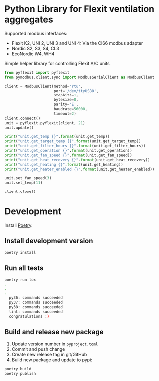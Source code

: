 # Python Library for Flexit ventilation aggregates

Supported modbus interfaces:
* Flexit K2, UNI 2, UNI 3 and UNI 4: Via the CI66 modbus adapter
* Nordic S2, S3, S4, CL3
* EcoNordic W4, WH4

Simple helper library for controlling Flexit A/C units


```py
from pyflexit import pyflexit
from pymodbus.client.sync import ModbusSerialClient as ModbusClient

client = ModbusClient(method='rtu',
                      port='/dev/ttyUSB0',
                      stopbits=1,
                      bytesize=8,
                      parity='E',
                      baudrate=56000,
                      timeout=2)
client.connect()
unit = pyflexit.pyflexit(client, 21)
unit.update()

print("unit.get_temp {}".format(unit.get_temp))
print("unit.get_target_temp {}".format(unit.get_target_temp))
print("unit.get_filter_hours {}".format(unit.get_filter_hours))
print("unit.get_operation {}".format(unit.get_operation))
print("unit.get_fan_speed {}".format(unit.get_fan_speed))
print("unit.get_heat_recovery {}".format(unit.get_heat_recovery))
print("unit.get_heating {}".format(unit.get_heating))
print("unit.get_heater_enabled {}".format(unit.get_heater_enabled))

unit.set_fan_speed(3)
unit.set_temp(11)

client.close()
```


# Development
Install [Poetry](https://python-poetry.org/).

## Install development version
```bash
poetry install
```

## Run all tests
```bash
poetry run tox
.
.
.
  py36: commands succeeded
  py37: commands succeeded
  py38: commands succeeded
  lint: commands succeeded
  congratulations :)
```

## Build and release new package
1) Update version number in `pyproject.toml`
1) Commit and push change
1) Create new release tag in git/GitHub
1) Build new package and update to pypi:
```bash
poetry build
poetry publish
```

